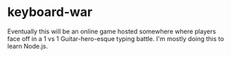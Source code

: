 # keyboard-war
Eventually this will be an online game hosted somewhere where players face off in a 1 vs 1 Guitar-hero-esque typing battle. I'm mostly doing this to learn Node.js.
